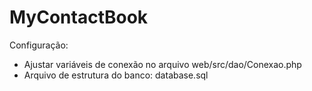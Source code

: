 # MyContactBook

Configuração:
  - Ajustar variáveis de conexão no arquivo web/src/dao/Conexao.php
  - Arquivo de estrutura do banco: database.sql
